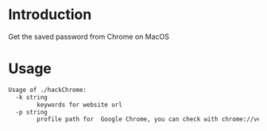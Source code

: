 # Introduction

Get the saved password from Chrome on MacOS


# Usage  

```bash
Usage of ./hackChrome:
  -k string
    	keywords for website url
  -p string
    	profile path for  Google Chrome, you can check with chrome://version  (default "/Users/XXX/Library/ApplicationSupport/Google/Chrome/Default")
```

